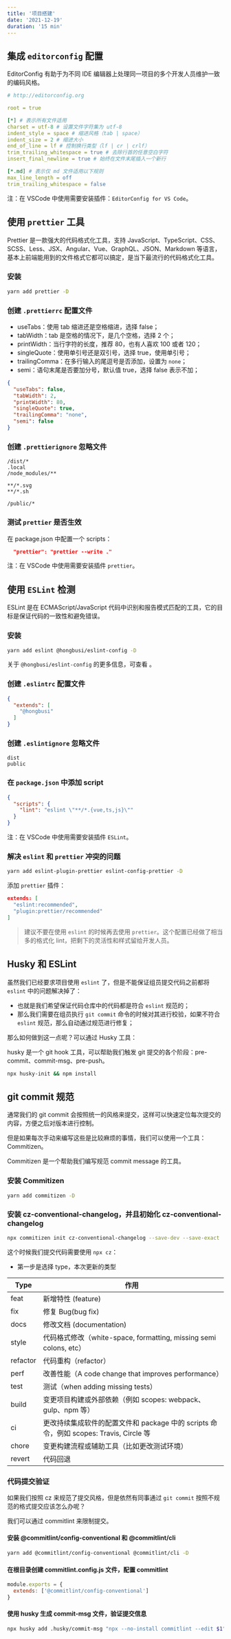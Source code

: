 ```yaml
---
title: '项目搭建'
date: '2021-12-19'
duration: '15 min'
---
```


## 集成 `editorconfig` 配置

EditorConfig 有助于为不同 IDE 编辑器上处理同一项目的多个开发人员维护一致的编码风格。

``` yaml
# http://editorconfig.org

root = true

[*] # 表示所有文件适用
charset = utf-8 # 设置文件字符集为 utf-8
indent_style = space # 缩进风格（tab | space）
indent_size = 2 # 缩进大小
end_of_line = lf # 控制换行类型（lf | cr | crlf）
trim_trailing_whitespace = true # 去除行首的任意空白字符
insert_final_newline = true # 始终在文件末尾插入一个新行

[*.md] # 表示仅 md 文件适用以下规则
max_line_length = off
trim_trailing_whitespace = false
```

注：在 VSCode 中使用需要安装插件：`EditorConfig for VS Code`。

## 使用 `prettier` 工具

Prettier 是一款强大的代码格式化工具，支持 JavaScript、TypeScript、CSS、SCSS、Less、JSX、Angular、Vue、GraphQL、JSON、Markdown 等语言，基本上前端能用到的文件格式它都可以搞定，是当下最流行的代码格式化工具。

### 安装

``` bash
yarn add prettier -D
```

### 创建 `.prettierrc` 配置文件

* useTabs：使用 tab 缩进还是空格缩进，选择 false；
* tabWidth：tab 是空格的情况下，是几个空格，选择 2 个；
* printWidth：当行字符的长度，推荐 80，也有人喜欢 100 或者 120；
* singleQuote：使用单引号还是双引号，选择 true，使用单引号；
* trailingComma：在多行输入的尾逗号是否添加，设置为 `none`；
* semi：语句末尾是否要加分号，默认值 true，选择 false 表示不加；

``` json
{
  "useTabs": false,
  "tabWidth": 2,
  "printWidth": 80,
  "singleQuote": true,
  "trailingComma": "none",
  "semi": false
}
```

### 创建 `.prettierignore` 忽略文件

```
/dist/*
.local
/node_modules/**

**/*.svg
**/*.sh

/public/*
```

### 测试 `prettier` 是否生效

在 package.json 中配置一个 scripts：

``` json
  "prettier": "prettier --write ."
```

注：在 VSCode 中使用需要安装插件 `prettier`。

## 使用 `ESLint` 检测

ESLint 是在 ECMAScript/JavaScript 代码中识别和报告模式匹配的工具，它的目标是保证代码的一致性和避免错误。

### 安装

``` bash
yarn add eslint @hongbusi/eslint-config -D
```

关于 `@hongbusi/eslint-config` 的更多信息，可查看 <GitHubLink repo="Hongbusi/configs" />。

### 创建 `.eslintrc` 配置文件

``` json
{
  "extends": [
    "@hongbusi"
  ]
}
```

### 创建 `.eslintignore` 忽略文件

```
dist
public
```

### 在 `package.json` 中添加 script

``` json
{
  "scripts": {
    "lint": "eslint \"**/*.{vue,ts,js}\""
  }
}
```

注：在 VSCode 中使用需要安装插件 `ESLint`。

### 解决 `eslint` 和 `prettier` 冲突的问题

``` bash
yarn add eslint-plugin-prettier eslint-config-prettier -D
```

添加 `prettier` 插件：

``` json
extends: [
  "eslint:recommended",
  "plugin:prettier/recommended"
]
```

> 建议不要在使用 `eslint` 的时候再去使用 `prettier`。这个配置已经做了相当多的格式化 lint，把剩下的灵活性和样式留给开发人员。

## Husky 和 ESLint

虽然我们已经要求项目使用 `eslint` 了，但是不能保证组员提交代码之前都将 `eslint` 中的问题解决掉了：

* 也就是我们希望保证代码仓库中的代码都是符合 `eslint` 规范的；
* 那么我们需要在组员执行 `git commit` 命令的时候对其进行校验，如果不符合 `eslint` 规范，那么自动通过规范进行修复；

那么如何做到这一点呢？可以通过 Husky 工具：

husky 是一个 git hook 工具，可以帮助我们触发 git 提交的各个阶段：pre-commit、commit-msg、pre-push。

``` bash
npx husky-init && npm install
```
## git commit 规范

通常我们的 git commit 会按照统一的风格来提交，这样可以快速定位每次提交的内容，方便之后对版本进行控制。

但是如果每次手动来编写这些是比较麻烦的事情，我们可以使用一个工具：Commitizen。

Commitizen 是一个帮助我们编写规范 commit message 的工具。

### 安装 Commitizen

``` bash
yarn add commitizen -D
```

### 安装 cz-conventional-changelog，并且初始化 cz-conventional-changelog

``` bash
npx commitizen init cz-conventional-changelog --save-dev --save-exact
```

这个时候我们提交代码需要使用 `npx cz`：

* 第一步是选择 type，本次更新的类型

| Type     | 作用                                                         |
| -------- | ------------------------------------------------------------ |
| feat     | 新增特性 (feature)                                           |
| fix      | 修复 Bug(bug fix)                                            |
| docs     | 修改文档 (documentation)                                     |
| style    | 代码格式修改（white-space, formatting, missing semi colons, etc） |
| refactor | 代码重构（refactor）                                         |
| perf     | 改善性能（A code change that improves performance）          |
| test     | 测试（when adding missing tests）                              |
| build    | 变更项目构建或外部依赖（例如 scopes: webpack、gulp、npm 等） |
| ci       | 更改持续集成软件的配置文件和 package 中的 scripts 命令，例如 scopes: Travis, Circle 等 |
| chore    | 变更构建流程或辅助工具（比如更改测试环境）                     |
| revert   | 代码回退                                                     |

### 代码提交验证

如果我们按照 cz 来规范了提交风格，但是依然有同事通过 `git commit` 按照不规范的格式提交应该怎么办呢？

我们可以通过 commitlint 来限制提交。

#### 安装 @commitlint/config-conventional 和 @commitlint/cli

``` bash
yarn add @commitlint/config-conventional @commitlint/cli -D
```

#### 在根目录创建 commitlint.config.js 文件，配置 commitlint

``` js
module.exports = {
  extends: ['@commitlint/config-conventional']
}
```

#### 使用 husky 生成 commit-msg 文件，验证提交信息

``` bash
npx husky add .husky/commit-msg "npx --no-install commitlint --edit $1"
```
